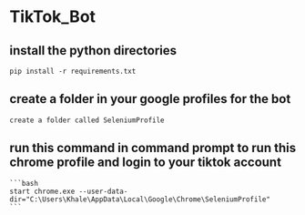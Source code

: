 # TikTok_Bot

## install the python directories

	pip install -r requirements.txt
	

## create a folder in your google profiles for the bot

	create a folder called SeleniumProfile

## run this command in command prompt to run this chrome profile and login to your tiktok account

	```bash
	start chrome.exe --user-data-dir="C:\Users\Khale\AppData\Local\Google\Chrome\SeleniumProfile"
	```
